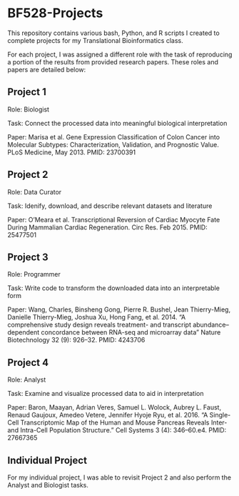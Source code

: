# BF528-Projects
This repository contains various bash, Python, and R scripts I created to complete projects for my Translational Bioinformatics class.

For each project, I was assigned a different role with the task of reproducing a portion of the results from provided research papers. These roles and papers are detailed below:


## Project 1
Role: Biologist

Task: Connect the processed data into meaningful biological interpretation

Paper: Marisa et al. Gene Expression Classification of Colon Cancer into Molecular Subtypes: Characterization, Validation, and Prognostic Value. PLoS Medicine, May 2013. PMID: 23700391



## Project 2
Role: Data Curator

Task: Idenify, download, and describe relevant datasets and literature

Paper: O’Meara et al. Transcriptional Reversion of Cardiac Myocyte Fate During Mammalian Cardiac Regeneration. Circ Res. Feb 2015. PMID: 25477501



## Project 3
Role: Programmer

Task: Write code to transform the downloaded data into an interpretable form

Paper: Wang, Charles, Binsheng Gong, Pierre R. Bushel, Jean Thierry-Mieg, Danielle Thierry-Mieg, Joshua Xu, Hong Fang, et al. 2014. “A comprehensive study design reveals treatment- and transcript abundance–dependent concordance between RNA-seq and microarray data” Nature Biotechnology 32 (9): 926–32. PMID: 4243706


## Project 4
Role: Analyst

Task: Examine and visualize processed data to aid in interpretation

Paper: Baron, Maayan, Adrian Veres, Samuel L. Wolock, Aubrey L. Faust, Renaud Gaujoux, Amedeo Vetere, Jennifer Hyoje Ryu, et al. 2016. “A Single-Cell Transcriptomic Map of the Human and Mouse Pancreas Reveals Inter- and Intra-Cell Population Structure.” Cell Systems 3 (4): 346–60.e4. PMID: 27667365


## Individual Project
For my individual project, I was able to revisit Project 2 and also perform the Analyst and Biologist tasks.
